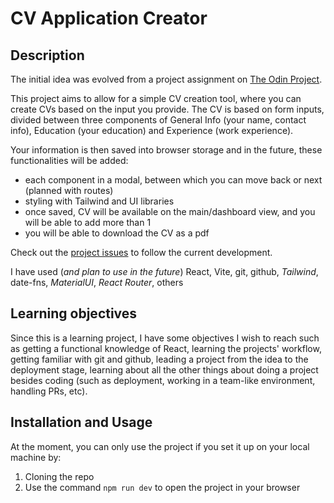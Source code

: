 # CV Application Creator

## Description

The initial idea was evolved from a project assignment on [The Odin Project](https://www.theodinproject.com/lessons/node-path-react-new-cv-application).

This project aims to allow for a simple CV creation tool, where you can create CVs based on the input you provide. The CV is based on form inputs, divided between three components of General Info (your name, contact info), Education (your education) and Experience (work experience).

Your information is then saved into browser storage and in the future, these functionalities will be added:

- each component in a modal, between which you can move back or next (planned with routes)
- styling with Tailwind and UI libraries
- once saved, CV will be available on the main/dashboard view, and you will be able to add more than 1
- you will be able to download the CV as a pdf

Check out the [project issues](https://github.com/RexBasiliscus/cv-application/issues) to follow the current development.

I have used (_and plan to use in the future_) React, Vite, git, github, _Tailwind_, date-fns, _MaterialUI_, _React Router_, others

## Learning objectives

Since this is a learning project, I have some objectives I wish to reach such as getting a functional knowledge of React, learning the projects' workflow, getting familiar with git and github, leading a project from the idea to the deployment stage, learning about all the other things about doing a project besides coding (such as deployment, working in a team-like environment, handling PRs, etc).

## Installation and Usage

At the moment, you can only use the project if you set it up on your local machine by:

1. Cloning the repo
2. Use the command `npm run dev` to open the project in your browser
